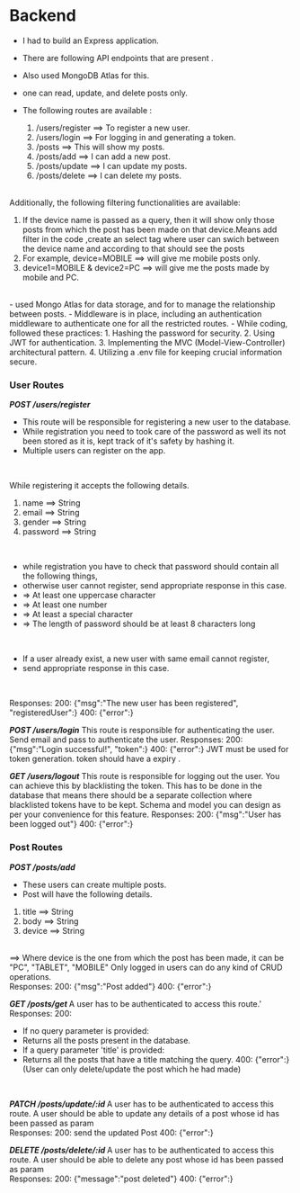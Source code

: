 
# Backend

- I had to build an Express application. 
- There are following API endpoints that are present . 
- Also used MongoDB Atlas for this.
- one can read, update, and delete posts only. 

- The following routes are available :
    1. /users/register ==> To register a new user.
    2. /users/login ==> For logging in and generating a token.
    3. /posts ==> This will show my posts.
    4. /posts/add ==> I can add a new post.
    5. /posts/update ==> I can update my posts.
    6. /posts/delete ==> I can delete my posts.
    <br>

Additionally, the following filtering functionalities are available:
1. If the device name is passed as a query, then it will show only those posts from which the post has been made on that device.Means add filter in the code ,create an select tag where user can swich between the device name and according to that should see the posts 
2. For example, device=MOBILE ==> will give me mobile posts only.
3. device1=MOBILE & device2=PC ==> will give me the posts made by mobile and PC.
 <br>
- used Mongo Atlas for data storage, and for to manage the relationship between posts.
- Middleware is in place, including an authentication middleware to authenticate one for all the restricted routes.
- While coding, followed these practices:
	1. Hashing the password for security.
	2. Using JWT for authentication.
	3. Implementing the MVC (Model-View-Controller) architectural pattern.
	4. Utilizing a .env file for keeping crucial information secure.

 <br>

### User Routes
***POST /users/register***
- This route will be responsible for registering a new user to the database.
- While registration you need to took care of the password as well its not been stored as it is, kept track of it's safety by hashing it.
- Multiple users can register on the app.
 <br>

While registering it accepts the following details.

1) name ==> String
2) email ==> String
3) gender ==> String
4) password ==> String

 <br>

- while registration you have to check that password should contain all the following things, 
- otherwise user cannot register, send appropriate response in this case.
- => At least one uppercase character
- => At least one number
- => At least a special character
- => The length of password should be at least 8 characters long
 <br>

- If a user already exist, a new user with same email cannot register, 
- send appropriate response in this case.
 <br>

Responses:
200: {"msg":"The new user has been registered", "registeredUser":<User details who just registered>}
400: {"error":<error message should be sent>}
 <br>


***POST /users/login***
This route is responsible for authenticating the user.
Send email and pass to authenticate the user.
Responses:
200: {"msg":"Login successful!", "token":<A token has to be sent>}
400: {"error":<error message should be sent>}
JWT must be used for token generation.
token should have a expiry .
 <br>

***GET /users/logout***
This route is responsible for logging out the user.
You can achieve this by blacklisting the token.
This has to be done in the database that means there should be a separate collection where blacklisted tokens have to be kept.
Schema and model you can design as per your convenience for this feature.
Responses:
200: {"msg":"User has been logged out"}
400: {"error":<error message should be sent>}
 <br>

### Post Routes
***POST /posts/add <Restricted Route>***
- These users can create multiple posts.
- Post will have the following details.
1) title ==> String
2) body ==> String
3) device ==> String
<br>
==> Where device is the one from which the post has been made, it can be "PC", "TABLET", "MOBILE"
Only logged in users can do any kind of CRUD operations.
 <br>
Responses:
200: {"msg":"Post added"}
400: {"error":<error message should be sent>}
<br>


***GET /posts/get <Restricted Route>***
A user has to be authenticated to access this route.'
 <br>
Responses:
200:
- If no query parameter is provided:
- Returns all the posts present in the database.
- If a query parameter 'title' is provided:
- Returns all the posts that have a title matching the query.
400: {"error":<error message should be sent>}
(User can only delete/update the post which he had made)
 <br>

***PATCH /posts/update/:id <Restricted Route>***
A user has to be authenticated to access this route.
A user should be able to update any details of a post whose id has been passed as param
 <br>
Responses:
200: send the updated Post
400: {"error":<error message should be sent>}
 <br>

***DELETE /posts/delete/:id <Restricted Route>***
A user has to be authenticated to access this route.
A user should be able to delete any post whose id has been passed as param
<br>
Responses:
200: {"message":"post deleted"}
400: {"error":<error message should be sent>}


<!-- img links: 
https://i.ibb.co/YRRqK5M/istock.jpg
https://i.ibb.co/Sm6vcX4/post-logo.jpg
https://i.ibb.co/0sx4rsn/posts-markers.jpg -->
